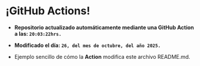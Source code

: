 # ¡GitHub Actions!
* **Repositorio actualizado automáticamente mediante una GitHub Action a las: `20:03:22hrs.`**
* **Modificado el día: `26, del mes de octubre, del año 2025.`**

* Ejemplo sencillo de cómo la **Action** modifica este archivo README.md.

